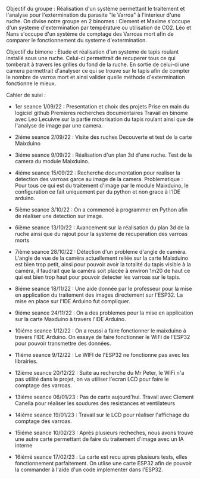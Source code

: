 Objectif du groupe :
Réalisation d'un système permettant le traitement et l'analyse pour l'extermination du parasite "le Varroa" à l'interieur d'une ruche.
On divise notre groupe en 2 binomes : Clement et Maxime s'occupe d'un systeme d'extermination par température ou utilisation de CO2.
                                      Léo et Nans s'occupe d'un système de comptage des Varroas mort afin de comparer le fonctionnement du systeme d'extermination.

Objectif du bimone :
  Etude et réalisation d'un systeme de tapis roulant installé sous une ruche. Celui-ci permettrait de recuperer tous ce qui tomberait à travers les grilles du fond de la ruche. En sortie de celui-ci une camera permettrait d'analyser ce qui se trouve sur le tapis afin de compter le nombre de varroa mort et ainsi valider quelle méthode d'extermination fonctionne le mieux.

Cahier de suivi :

- 1er seance 1/09/22 :
  Presentation et choix des projets
  Prise en main du logiciel github
  Premieres recherches documentaires
  Travail en binome avec Leo Lecuivre sur la partie motorisation du tapis roulant ainsi que de l'analyse de image par une camera.

- 2iéme seance 2/09/22 :
  Visite des ruches
  Decouverte et test de la carte Maixduino

- 3iéme seance 9/09/22 :
  Réalisation d'un plan 3d d'une ruche.
  Test de la camera du module Maixduino.
  
- 4iéme seance 15/09/22 :
  Recherche documentation pour realiser la detection des varroas garce au image de la camera. 
  Problematique : Pour tous ce qui est du traitement d'image par le module Maixduino, le configuration ce fait uniquement par du python et non grace à l'IDE arduino.
  
- 5ième seance 3/10/22 :
  On a commencé à programmer en Python afin de réaliser une detection sur image.
  
- 6ième seance 13/10/22 :
  Avancement sur la réalisation du plan 3d de la ruche ainsi que du rajout pour la systeme de recuperation des varroas morts

- 7ième seance 28/10/22 : 
  Détection d'un probleme d'angle de caméra. L'angle de vue de la caméra actuellement reliée sur la carte Maixduino est bien trop petit, ainsi pour pouvoir avoir la     totalité du tapis visible à la caméra, il faudrait que la caméra soit placée à environ 1m20 de haut ce qui est bien trop haut pour pouvoir detecter les varroas     sur le tapis.
  
- 8iéme seance 18/11/22 :
  Une aide donnée par le professeur pour la mise en application du traitement des images directement sur l'ESP32. La mise en place sur l'IDE Arduino fut compliquer.

- 9iéme seance 24/11/22 :
  On a des problemes pour la mise en application sur la carte Maxduino à travers l'IDE Arduino. 
  
- 10iéme seance 1/12/22 :
  On a reussi a faire fonctionner le maixduino à travers l'IDE Arduino. On essaye de faire fonctionner le WiFi de l'ESP32 pour pouvoir transmettre des données.

- 11iéme seance 9/12/22 :
  Le WIFI de l'ESP32 ne fonctionne pas avec les librairies. 

- 12ième seance 20/12/22 :
  Suite au recherche du Mr Peter, le WiFi n'a pas utilité dans le projet, on va utiliser l'ecran LCD pour faire le comptage des varroas.

- 13iéme seance 06/01/23 :
  Pas de carte aujourd'hui. Travail avec Clement Canella pour réaliser les soudures des resistances et ventilateurs
  
- 14iéme seance 19/01/23 :
  Travail sur le LCD pour réaliser l'affichage du comptage des varroas.
  
- 15iéme seance 10/02/23 :
  Aprés plusieurs recheches, nous avons trouvé une autre carte permettant de faire du traitement d'image avec un IA interne

- 16iémé seance 17/02/23 :
  La carte est recu apres plusieurs tests, elles fonctionnement parfaitement. On utlise une carte ESP32 afin de pouvoir la commander à l'aide d'un code implementer dans l'ESP32.
